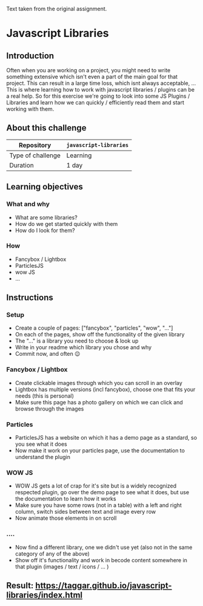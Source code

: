 Text taken from the original assignment.

# Javascript Libraries

## Introduction

Often when you are working on a project, you might need to write something extensive which isn't even a part of the main goal for that project.
This can result in a large time loss, which isnt always acceptable, ... This is where learning how to work with javascript libraries / plugins can be a real help.
So for this exercise we're going to look into some JS Plugins / Libraries and learn how we can quickly / efficiently read them and start working with them.


## About this challenge

| Repository        | `javascript-libraries` |
|-------------------|------------------------|
| Type of challenge | Learning               |
| Duration          | 1 day                  |


## Learning objectives

### What and why
* What are some libraries?
* How do we get started quickly with them
* How do I look for them?

### How

* Fancybox / Lightbox
* ParticlesJS
* wow JS
* ...

## Instructions

### Setup
* Create a couple of pages: ["fancybox", "particles", "wow", "..."]
* On each of the pages, show off the functionality of the given library
* The "..." is a library you need to choose & look up
* Write in your readme which library you chose and why
* Commit now, and often 😉

### Fancybox / Lightbox
* Create clickable images through which you can scroll in an overlay
* Lightbox has multiple versions (incl fancybox), choose one that fits your needs (this is personal)
* Make sure this page has a photo gallery on which we can click and browse through the images

### Particles
* ParticlesJS has a website on which it has a demo page as a standard, so you see what it does
* Now make it work on your particles page, use the documentation to understand the plugin

### WOW JS
* WOW JS gets a lot of crap for it's site but is a widely recognized respected plugin, go over the demo page to see what it does, but use the documentation to learn how it works
* Make sure you have some rows (not in a table) with a left and right column, switch sides between text and image every row
* Now animate those elements in on scroll

### ....
* Now find a different library, one we didn't use yet (also not in the same category of any of the above)
* Show off it's functionality and work in becode content somewhere in that plugin (images / text / icons / ... )

## Result: https://taggar.github.io/javascript-libraries/index.html

